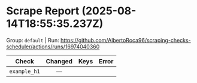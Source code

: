 # Scrape Report (2025-08-14T18:55:35.237Z)

Group: `default`  |  Run: https://github.com/AlbertoRoca96/scraping-checks-scheduler/actions/runs/16974040360

| Check | Changed | Keys | Error |
|---|:---:|:--|:--|
| `example_h1` | — |  |  |
